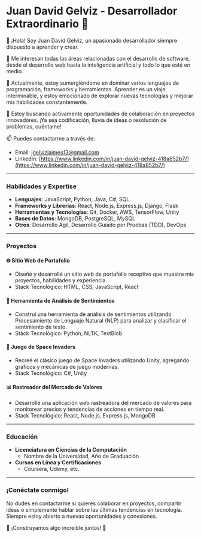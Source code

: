 # Juan David Gelviz - Desarrollador Extraordinario 🚀

👋 ¡Hola! Soy Juan David Gelviz, un apasionado desarrollador siempre dispuesto a aprender y crear.

👀 Me interesan todas las áreas relacionadas con el desarrollo de software, desde el desarrollo web hasta la inteligencia artificial y todo lo que esté en medio.

🌱 Actualmente, estoy sumergiéndome en dominar varios lenguajes de programación, frameworks y herramientas. Aprender es un viaje interminable, y estoy emocionado de explorar nuevas tecnologías y mejorar mis habilidades constantemente.

💼 Estoy buscando activamente oportunidades de colaboración en proyectos innovadores. ¡Ya sea codificación, lluvia de ideas o resolución de problemas, cuéntame!

📫 Puedes contactarme a través de:
- Email: [jgelvizjaimes13@gmail.com](mailto:jgelvizjaimes13@gmail.com)
- LinkedIn: [https://www.linkedin.com/in/juan-david-gelviz-418a852b7/](https://www.linkedin.com/in/juan-david-gelviz-418a852b7/)


---

### Habilidades y Expertise

- **Lenguajes**: JavaScript, Python, Java, C#, SQL
- **Frameworks y Librerías**: React, Node.js, Express.js, Django, Flask
- **Herramientas y Tecnologías**: Git, Docker, AWS, TensorFlow, Unity
- **Bases de Datos**: MongoDB, PostgreSQL, MySQL
- **Otros**: Desarrollo Ágil, Desarrollo Guiado por Pruebas (TDD), DevOps

---

### Proyectos

#### 🌐 Sitio Web de Portafolio
- Diseñé y desarrollé un sitio web de portafolio receptivo que muestra mis proyectos, habilidades y experiencia.
- Stack Tecnológico: HTML, CSS, JavaScript, React

#### 🤖 Herramienta de Análisis de Sentimientos
- Construí una herramienta de análisis de sentimientos utilizando Procesamiento de Lenguaje Natural (NLP) para analizar y clasificar el sentimiento de texto.
- Stack Tecnológico: Python, NLTK, TextBlob

#### 🚀 Juego de Space Invaders
- Recreé el clásico juego de Space Invaders utilizando Unity, agregando gráficos y mecánicas de juego modernas.
- Stack Tecnológico: C#, Unity

#### 📊 Rastreador del Mercado de Valores
- Desarrollé una aplicación web rastreadora del mercado de valores para monitorear precios y tendencias de acciones en tiempo real.
- Stack Tecnológico: React, Node.js, Express.js, MongoDB

---

### Educación

- **Licenciatura en Ciencias de la Computación**
  - Nombre de la Universidad, Año de Graduación
- **Cursos en Línea y Certificaciones**
  - Coursera, Udemy, etc.

---

### ¡Conéctate conmigo!

No dudes en contactarme si quieres colaborar en proyectos, compartir ideas o simplemente hablar sobre las últimas tendencias en tecnología. Siempre estoy abierto a nuevas oportunidades y conexiones.

🌟 ¡Construyamos algo increíble juntos! 🌟
